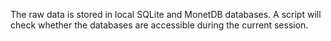 The raw data is stored in local SQLite and MonetDB databases. A script will check whether the 
databases are accessible during the current session.